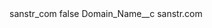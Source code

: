 <?xml version="1.0" encoding="UTF-8"?>
<CustomMetadata xmlns="http://soap.sforce.com/2006/04/metadata" xmlns:xsi="http://www.w3.org/2001/XMLSchema-instance" xmlns:xsd="http://www.w3.org/2001/XMLSchema">
    <label>sanstr_com</label>
    <protected>false</protected>
    <values>
        <field>Domain_Name__c</field>
        <value xsi:type="xsd:string">sanstr.com</value>
    </values>
</CustomMetadata>
